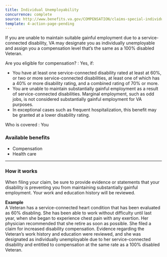 ```yaml
---
title: Individual Unemployability
concurrence: complete
source: http://www.benefits.va.gov/COMPENSATION/claims-special-individual_unemployability.asp
template: 4-action-page-pending
---
```


If you are unable to maintain suitable gainful employment due to a service-connected disability, VA may designate you as individually unemployable and assign you a compensation level that’s the same as a 100% disabled Veteran.

Are you eligible for compensation?
: Yes, if:

  - You have at least one service-connected disability rated at least at 60%, or two or more service-connected disabilities, at least one of which has a 40% or more disability rating, and a combined rating of 70% or more.
  - You are unable to maintain substantially gainful employment as a result of service-connected disabilities. Marginal employment, such as odd jobs, is not considered substantially gainful employment for VA purposes.
  - In exceptional cases such as frequent hospitalization, this benefit may be granted at a lower disability rating.

Who is covered
: You

### Available benefits

- Compensation
- Health care

-----

### How it works

When filing your claim, be sure to provide evidence or statements that your disability is preventing you from maintaining substantially gainful employment. Your work and education history will be reviewed.

**Example**<br>
A Veteran has a service-connected heart condition that has been evaluated as 60% disabling. She has been able to work without difficulty until last year, when she began to experience chest pain with any exertion. Her physician recommended that she retire as soon as possible. She filed a claim for increased disability compensation. Evidence regarding the Veteran’s work history and education were reviewed, and she was designated as individually unemployable due to her service-connected disability and entitled to compensation at the same rate as a 100% disabled Veteran.
